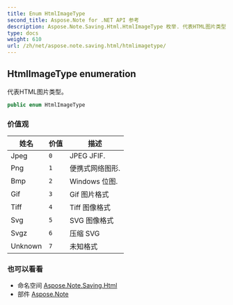 ```yaml
---
title: Enum HtmlImageType
second_title: Aspose.Note for .NET API 参考
description: Aspose.Note.Saving.Html.HtmlImageType 枚举. 代表HTML图片类型
type: docs
weight: 610
url: /zh/net/aspose.note.saving.html/htmlimagetype/
---
```

## HtmlImageType enumeration

代表HTML图片类型。

```csharp
public enum HtmlImageType
```

### 价值观

| 姓名 | 价值 | 描述 |
| --- | --- | --- |
| Jpeg | `0` | JPEG JFIF. |
| Png | `1` | 便携式网络图形. |
| Bmp | `2` | Windows 位图. |
| Gif | `3` | Gif 图片格式 |
| Tiff | `4` | Tiff 图像格式 |
| Svg | `5` | SVG 图像格式 |
| Svgz | `6` | 压缩 SVG |
| Unknown | `7` | 未知格式 |

### 也可以看看

* 命名空间 [Aspose.Note.Saving.Html](../../aspose.note.saving.html/)
* 部件 [Aspose.Note](../../)


